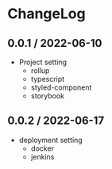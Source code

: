 # ChangeLog

## 0.0.1 / 2022-06-10

- Project setting
  - rollup
  - typescript
  - styled-component
  - storybook

## 0.0.2 / 2022-06-17

- deployment setting
  - docker
  - jenkins
